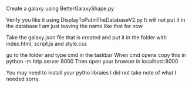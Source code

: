 Create a galaxy using BetterGalaxyShape.py

Verify you like it using DisplayToPutinTheDatabaseV2.py It will not put it in the database I am just leaving the name like that for now

Take the galaxy.json file that is created and put it in the folder with index.html, script.js and style.css 

go to the folder and type cmd in the taskbar
When cmd opens 
copy this in 
python -m http.server 8000
Then open your browser in localhost:8000

You may need to install your pytho libraies I did not take note of what I needed sorry. 
